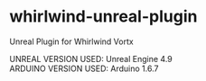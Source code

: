 # whirlwind-unreal-plugin
Unreal Plugin for Whirlwind Vortx<br/>

UNREAL VERSION USED: Unreal Engine 4.9<br/>
ARDUINO VERSION USED: Arduino 1.6.7<br/>
